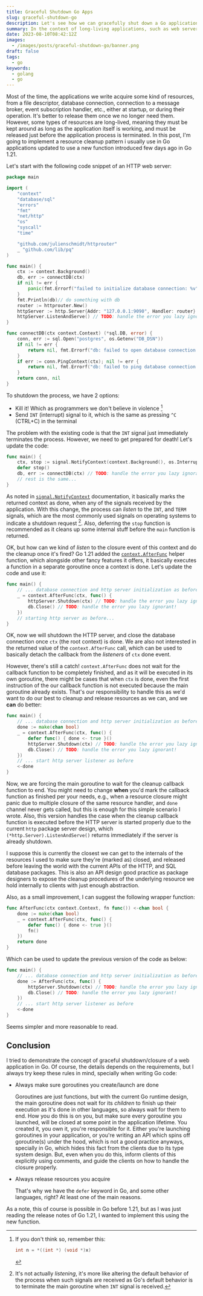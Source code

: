 ```yaml
---
title: Graceful Shutdown Go Apps
slug: graceful-shutdown-go
description: Let's see how we can gracefully shut down a Go application.
summary: In the context of long-living applications, such as web servers, it's a good practice to close, and release resources acquired upon application shut down. In this post I'm going to demonstrate how it can be done in the context of a simple typical web server application using Go 1.21, which was just released a few days ago.
date: 2023-08-10T08:42:12Z
images:
  - /images/posts/graceful-shutdown-go/banner.png
draft: false
tags:
  - go
keywords:
  - golang
  - go
---
```


Most of the time, the applications we write acquire some kind of resources, from a file descriptor, database connection, connection to a message broker, event subscription handler, etc., either at startup, or during their operation. It's better to release them once we no longer need them. However, some types of resources are long-lived, meaning they must be kept around as long as the application itself is working, and must be released just before the application process is terminated. In this post, I'm going to implement a resource cleanup pattern i usually use in Go applications updated to use a new function introduced few days ago in Go 1.21.

Let's start with the following code snippet of an HTTP web server:

```go
package main

import (
	"context"
	"database/sql"
	"errors"
	"fmt"
	"net/http"
	"os"
	"syscall"
	"time"

	"github.com/julienschmidt/httprouter"
	_ "github.com/lib/pq"
)

func main() {
	ctx := context.Background()
	db, err := connectDB(ctx)
	if nil != err {
		panic(fmt.Errorf("failed to initialize database connection: %v", err))
	}
	fmt.Println(db)// do something with db
	router := httprouter.New()
	httpServer := http.Server{Addr: "127.0.0.1:9090", Handler: router}
	httpServer.ListenAndServe() // TODO: handle the error you lazy ignorant!
}

func connectDB(ctx context.Context) (*sql.DB, error) {
	conn, err := sql.Open("postgres", os.Getenv("DB_DSN"))
	if nil != err {
		return nil, fmt.Errorf("db: failed to open database connection: %v", err)
	}
	if err := conn.PingContext(ctx); nil != err {
		return nil, fmt.Errorf("db: failed to ping database connection: %v", err)
	}
	return conn, nil
}
```

To shutdown the process, we have 2 options:

- Kill it! Which as programmers we don't believe in violence [^no-violence]
- Send `INT` (interrupt) signal to it, which is the same as pressing `^C` (CTRL+C) in the terminal

[^no-violence]: If you don't think so, remember this:

	```c
	int n = *((int *) (void *)x)
	```

The problem with the existing code is that the `INT` signal just immediately terminates the process. However, we need to get prepared for death! Let's update the code:

```go
func main() {
	ctx, stop := signal.NotifyContext(context.Background(), os.Interrupt, syscall.SIGTERM)
	defer stop()
	db, err := connectDB(ctx) // TODO: handle the error you lazy ignorant!
	// rest is the same...
}
```

As noted in [`signal.NotifyContext`](https://pkg.go.dev/os/signal#NotifyContext) documentation, it basically marks the returned context as done, when any of the signals received by the application. With this change, the process can _listen_ to the `INT`, and `TERM` signals, which are the most commonly used signals on operating systems to indicate a shutdown request [^context-listener]. Also, deferring the `stop` function is recommended as it cleans up some internal stuff before the `main` function is returned.

[^context-listener]: It's not actually _listening_, it's more like altering the default behavior of the process when such signals are received as Go's default behavior is to terminate the main goroutine when `INT` signal is received.

OK, but how can we kind of _listen_ to the closure event of this context and do the cleanup once it's fired? Go 1.21 added the [`context.AfterFunc`](https://pkg.go.dev/context#AfterFunc) helper function, which alongside other fancy features it offers, it basically executes a function in a separate goroutine once a context is done. Let's update the code and use it:

```go
func main() {
	// ... database connection and http server initialization as before
	_ = context.AfterFunc(ctx, func() {
		httpServer.Shutdown(ctx) // TODO: handle the error you lazy ignorant!
		db.Close() // TODO: handle the error you lazy ignorant!
	})
	// starting http server as before...
}
```

OK, now we will shutdown the HTTP server, and close the database connection once `ctx` (the root context) is done. We are also not interested in the returned value of the `context.AfterFunc` call, which can be used to basically detach the callback from the _listeners_ of `ctx` done event.

However, there's still a catch! `context.AfterFunc` does not wait for the callback function to be completely finished, and as it will be executed in its own goroutine, there might be cases that when `ctx` is done, even the first instruction of the our callback function is not executed because the main goroutine already exists. That's our responsibility to handle this as we'd want to do our best to cleanup and release resources as we can, and we **can** do better:


```go
func main() {
	// ... database connection and http server initialization as before
	done := make(chan bool)
	_ = context.AfterFunc(ctx, func() {
		defer func() { done <- true }()
		httpServer.Shutdown(ctx) // TODO: handle the error you lazy ignorant!
		db.Close() // TODO: handle the error you lazy ignorant!
	})
	// ... start http server listener as before
	<-done
}
```

Now, we are forcing the main goroutine to wait for the cleanup callback function to end. You might need to change **when** you'd mark the callback function as finished per your needs, e.g., when a resource closure might panic due to multiple closure of the same resource handler, and `done` channel never gets called, but this is enough for this simple scenario I wrote. Also, this version handles the case when the cleanup callback function is executed before the HTTP server is started properly due to the current `http` package server design, which `(*http.Server).ListenAndServe()` returns immediately if the server is already shutdown.

I suppose this is currently the closest we can get to the internals of the resources I used to make sure they're (marked as) closed, and released before leaving the world with the current APIs of the HTTP, and SQL database packages. This is also an API design good practice as package designers to expose the cleanup procedures of the underlying resource we hold internally to clients with just enough abstraction.

Also, as a small improvement, I can suggest the following wrapper function:

```go
func AfterFunc(ctx context.Context, fn func()) <-chan bool {
	done := make(chan bool)
	_ = context.AfterFunc(ctx, func() {
		defer func() { done <- true }()
		fn()
	})
	return done
}
```

Which can be used to update the previous version of the code as below:

```go
func main() {
	// ... database connection and http server initialization as before
	done := AfterFunc(ctx, func() {
		httpServer.Shutdown(ctx) // TODO: handle the error you lazy ignorant!
		db.Close() // TODO: handle the error you lazy ignorant!
	})
	// ... start http server listener as before
	<-done
}
```

Seems simpler and more reasonable to read.

## Conclusion

I tried to demonstrate the concept of graceful shutdown/closure of a web application in Go. Of course, the details depends on the requirements, but I always try keep these rules in mind, specially when writing Go code:

- Always make sure goroutines you create/launch are done

    Goroutines are just functions, but with the current Go runtime design, the main goroutine does not wait for its _children_ to finish up their execution as it's done in other languages, so always wait for them to end. How you do this is on you, but make sure every goroutine you launched, will be closed at some point in the application lifetime. You created it, you own it, you're responsible for it. Either you're launching goroutines in your application, or you're writing an API which spins off goroutine(s) under the hood, which is not a good practice anyways, specially in Go, which hides this fact from the clients due to its type system design. But, even when you do this, inform clients of this explicitly using comments, and guide the clients on how to handle the closure properly.

- Always release resources you acquire

    That's why we have the `defer` keyword in Go, and some other languages, right? At least one of the main reasons.

As a note, this of course is possible in Go before 1.21, but as I was just reading the release notes of Go 1.21, I wanted to implement this using the new function.
